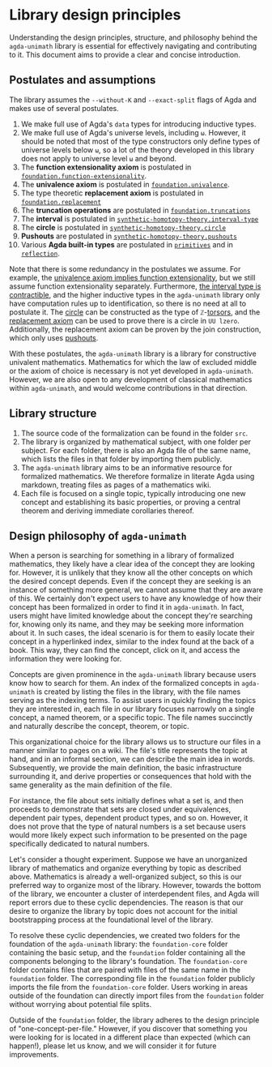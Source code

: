 # Library design principles

Understanding the design principles, structure, and philosophy behind the
`agda-unimath` library is essential for effectively navigating and contributing
to it. This document aims to provide a clear and concise introduction.

## Postulates and assumptions

The library assumes the `--without-K` and `--exact-split` flags of Agda and
makes use of several postulates.

1. We make full use of Agda's `data` types for introducing inductive types.
2. We make full use of Agda's universe levels, including `ω`. However, it should
   be noted that most of the type constructors only define types of universe
   levels below `ω`, so a lot of the theory developed in this library does not
   apply to universe level `ω` and beyond.
3. The **function extensionality axiom** is postulated in
   [`foundation.function-extensionality`](foundation.function-extensionality.md).
4. The **univalence axiom** is postulated in
   [`foundation.univalence`](foundation.univalence.md).
5. The type theoretic **replacement axiom** is postulated in
   [`foundation.replacement`](foundation.replacement.md)
6. The **truncation operations** are postulated in
   [`foundation.truncations`](foundation.truncations.md)
7. The **interval** is postulated in
   [`synthetic-homotopy-theory.interval-type`](synthetic-homotopy-theory.interval-type.md)
8. The **circle** is postulated in
   [`synthetic-homotopy-theory.circle`](synthetic-homotopy-theory.circle.md)
9. **Pushouts** are postulated in
   [`synthetic-homotopy-theory.pushouts`](synthetic-homotopy-theory.pushouts.md)
10. Various **Agda built-in types** are postulated in
    [`primitives`](primitives.md) and in [`reflection`](reflection.md).

Note that there is some redundancy in the postulates we assume. For example, the
[univalence axiom implies function extensionality](foundation.univalence-implies-function-extensionality.md),
but we still assume function extensionality separately. Furthermore,
[the interval type is contractible](synthetic-homotopy-theory.interval-type.md),
and the higher inductive types in the `agda-unimath` library only have
computation rules up to identification, so there is no need at all to postulate
it. The [circle](synthetic-homotopy-theory.circle.md) can be constructed as the
type of `ℤ`-[torsors](group-theory.torsors.md), and the
[replacement axiom](foundation.replacement.md) can be used to prove there is a
circle in `UU lzero`. Additionally, the replacement axiom can be proven by the
join construction, which only uses
[pushouts](synthetic-homotopy-theory.pushouts.md).

With these postulates, the `agda-unimath` library is a library for constructive
univalent mathematics. Mathematics for which the law of excluded middle or the
axiom of choice is necessary is not yet developed in `agda-unimath`. However, we
are also open to any development of classical mathematics within `agda-unimath`,
and would welcome contributions in that direction.

## Library structure

1. The source code of the formalization can be found in the folder `src`.
2. The library is organized by mathematical subject, with one folder per
   subject. For each folder, there is also an Agda file of the same name, which
   lists the files in that folder by importing them publicly.
3. The `agda-unimath` library aims to be an informative resource for formalized
   mathematics. We therefore formalize in literate Agda using markdown, treating
   files as pages of a mathematics wiki.
4. Each file is focused on a single topic, typically introducing one new concept
   and establishing its basic properties, or proving a central theorem and
   deriving immediate corollaries thereof.

## Design philosophy of `agda-unimath`

When a person is searching for something in a library of formalized mathematics,
they likely have a clear idea of the concept they are looking for. However, it
is unlikely that they know all the other concepts on which the desired concept
depends. Even if the concept they are seeking is an instance of something more
general, we cannot assume that they are aware of this. We certainly don't expect
users to have any knowledge of how their concept has been formalized in order to
find it in `agda-unimath`. In fact, users might have limited knowledge about the
concept they're searching for, knowing only its name, and they may be seeking
more information about it. In such cases, the ideal scenario is for them to
easily locate their concept in a hyperlinked index, similar to the index found
at the back of a book. This way, they can find the concept, click on it, and
access the information they were looking for.

Concepts are given prominence in the `agda-unimath` library because users know
how to search for them. An index of the formalized concepts in `agda-unimath` is
created by listing the files in the library, with the file names serving as the
indexing terms. To assist users in quickly finding the topics they are
interested in, each file in our library focuses narrowly on a single concept, a
named theorem, or a specific topic. The file names succinctly and naturally
describe the concept, theorem, or topic.

This organizational choice for the library allows us to structure our files in a
manner similar to pages on a wiki. The file's title represents the topic at
hand, and in an informal section, we can describe the main idea in words.
Subsequently, we provide the main definition, the basic infrastructure
surrounding it, and derive properties or consequences that hold with the same
generality as the main definition of the file.

For instance, the file about sets initially defines what a set is, and then
proceeds to demonstrate that sets are closed under equivalences, dependent pair
types, dependent product types, and so on. However, it does not prove that the
type of natural numbers is a set because users would more likely expect such
information to be presented on the page specifically dedicated to natural
numbers.

Let's consider a thought experiment. Suppose we have an unorganized library of
mathematics and organize everything by topic as described above. Mathematics is
already a well-organized subject, so this is our preferred way to organize most
of the library. However, towards the bottom of the library, we encounter a
cluster of interdependent files, and Agda will report errors due to these cyclic
dependencies. The reason is that our desire to organize the library by topic
does not account for the initial bootstrapping process at the foundational level
of the library.

To resolve these cyclic dependencies, we created two folders for the foundation
of the `agda-unimath` library: the `foundation-core` folder containing the basic
setup, and the `foundation` folder containing all the components belonging to
the library's foundation. The `foundation-core` folder contains files that are
paired with files of the same name in the `foundation` folder. The corresponding
file in the `foundation` folder publicly imports the file from the
`foundation-core` folder. Users working in areas outside of the foundation can
directly import files from the `foundation` folder without worrying about
potential file splits.

Outside of the `foundation` folder, the library adheres to the design principle
of "one-concept-per-file." However, if you discover that something you were
looking for is located in a different place than expected (which can happen!),
please let us know, and we will consider it for future improvements.
